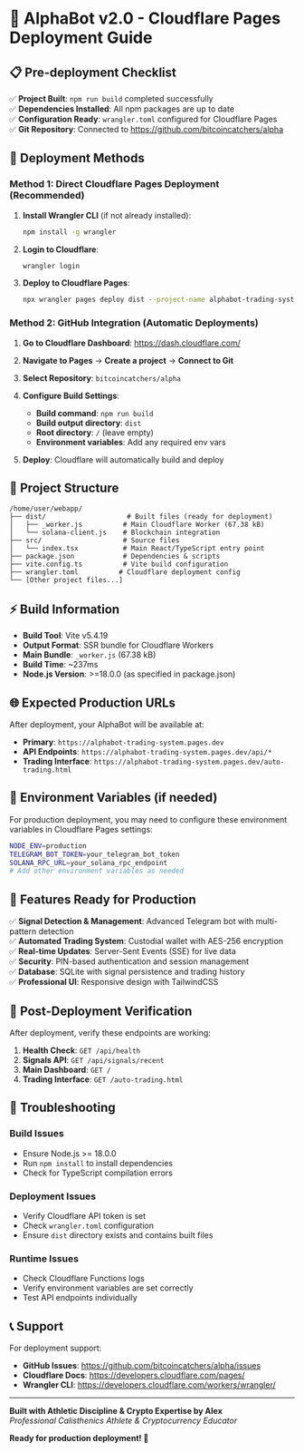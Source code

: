 # 🚀 AlphaBot v2.0 - Cloudflare Pages Deployment Guide

## 📋 Pre-deployment Checklist

✅ **Project Built**: `npm run build` completed successfully  
✅ **Dependencies Installed**: All npm packages are up to date  
✅ **Configuration Ready**: `wrangler.toml` configured for Cloudflare Pages  
✅ **Git Repository**: Connected to https://github.com/bitcoincatchers/alpha  

## 🔧 Deployment Methods

### Method 1: Direct Cloudflare Pages Deployment (Recommended)

1. **Install Wrangler CLI** (if not already installed):
   ```bash
   npm install -g wrangler
   ```

2. **Login to Cloudflare**:
   ```bash
   wrangler login
   ```

3. **Deploy to Cloudflare Pages**:
   ```bash
   npx wrangler pages deploy dist --project-name alphabot-trading-system
   ```

### Method 2: GitHub Integration (Automatic Deployments)

1. **Go to Cloudflare Dashboard**: https://dash.cloudflare.com/
2. **Navigate to Pages** → **Create a project** → **Connect to Git**
3. **Select Repository**: `bitcoincatchers/alpha`
4. **Configure Build Settings**:
   - **Build command**: `npm run build`
   - **Build output directory**: `dist`
   - **Root directory**: `/` (leave empty)
   - **Environment variables**: Add any required env vars

5. **Deploy**: Cloudflare will automatically build and deploy

## 📂 Project Structure

```
/home/user/webapp/
├── dist/                    # Built files (ready for deployment)
│   ├── _worker.js          # Main Cloudflare Worker (67.38 kB)
│   └── solana-client.js    # Blockchain integration
├── src/                    # Source files
│   └── index.tsx           # Main React/TypeScript entry point
├── package.json            # Dependencies & scripts
├── vite.config.ts          # Vite build configuration
├── wrangler.toml          # Cloudflare deployment config
└── [Other project files...]
```

## ⚡ Build Information

- **Build Tool**: Vite v5.4.19
- **Output Format**: SSR bundle for Cloudflare Workers
- **Main Bundle**: `_worker.js` (67.38 kB)
- **Build Time**: ~237ms
- **Node.js Version**: >=18.0.0 (as specified in package.json)

## 🌐 Expected Production URLs

After deployment, your AlphaBot will be available at:
- **Primary**: `https://alphabot-trading-system.pages.dev`
- **API Endpoints**: `https://alphabot-trading-system.pages.dev/api/*`
- **Trading Interface**: `https://alphabot-trading-system.pages.dev/auto-trading.html`

## 🔐 Environment Variables (if needed)

For production deployment, you may need to configure these environment variables in Cloudflare Pages settings:

```bash
NODE_ENV=production
TELEGRAM_BOT_TOKEN=your_telegram_bot_token
SOLANA_RPC_URL=your_solana_rpc_endpoint
# Add other environment variables as needed
```

## 🎯 Features Ready for Production

✅ **Signal Detection & Management**: Advanced Telegram bot with multi-pattern detection  
✅ **Automated Trading System**: Custodial wallet with AES-256 encryption  
✅ **Real-time Updates**: Server-Sent Events (SSE) for live data  
✅ **Security**: PIN-based authentication and session management  
✅ **Database**: SQLite with signal persistence and trading history  
✅ **Professional UI**: Responsive design with TailwindCSS  

## 🚨 Post-Deployment Verification

After deployment, verify these endpoints are working:

1. **Health Check**: `GET /api/health`
2. **Signals API**: `GET /api/signals/recent`
3. **Main Dashboard**: `GET /`
4. **Trading Interface**: `GET /auto-trading.html`

## 🔧 Troubleshooting

### Build Issues
- Ensure Node.js >= 18.0.0
- Run `npm install` to install dependencies
- Check for TypeScript compilation errors

### Deployment Issues
- Verify Cloudflare API token is set
- Check `wrangler.toml` configuration
- Ensure `dist` directory exists and contains built files

### Runtime Issues
- Check Cloudflare Functions logs
- Verify environment variables are set correctly
- Test API endpoints individually

## 📞 Support

For deployment support:
- **GitHub Issues**: https://github.com/bitcoincatchers/alpha/issues
- **Cloudflare Docs**: https://developers.cloudflare.com/pages/
- **Wrangler CLI**: https://developers.cloudflare.com/workers/wrangler/

---

**Built with Athletic Discipline & Crypto Expertise by Alex**  
*Professional Calisthenics Athlete & Cryptocurrency Educator*

**Ready for production deployment! 🚀**